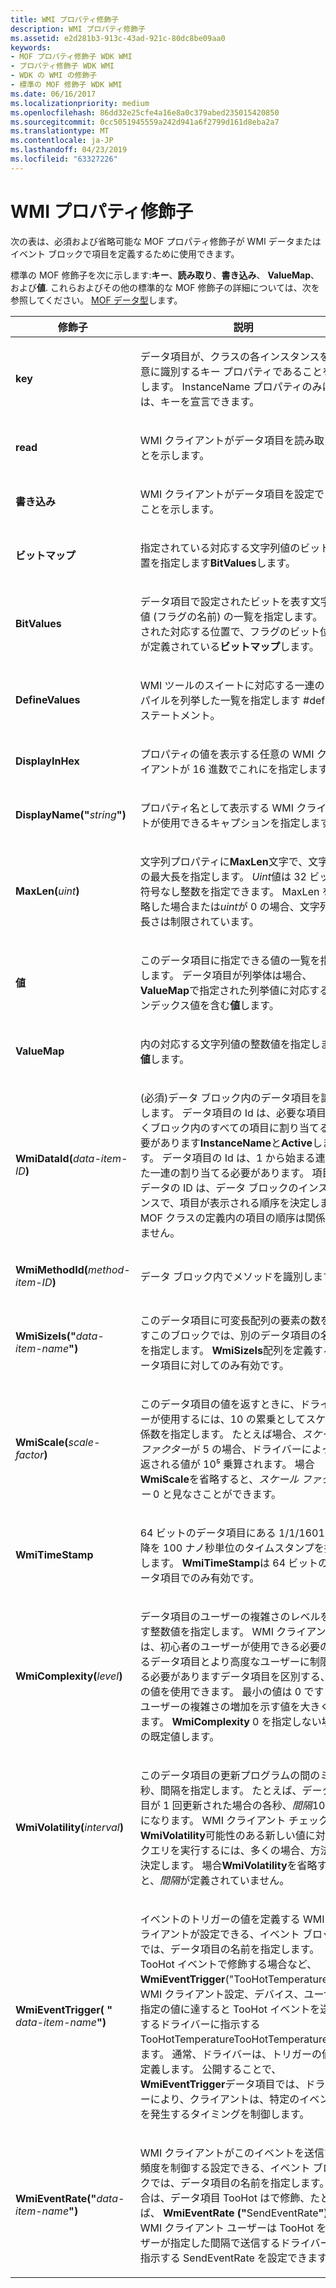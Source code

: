 ```yaml
---
title: WMI プロパティ修飾子
description: WMI プロパティ修飾子
ms.assetid: e2d281b3-913c-43ad-921c-80dc8be09aa0
keywords:
- MOF プロパティ修飾子 WDK WMI
- プロパティ修飾子 WDK WMI
- WDK の WMI の修飾子
- 標準の MOF 修飾子 WDK WMI
ms.date: 06/16/2017
ms.localizationpriority: medium
ms.openlocfilehash: 86dd32e25cfe4a16e8a0c379abed235015420850
ms.sourcegitcommit: 0cc5051945559a242d941a6f2799d161d8eba2a7
ms.translationtype: MT
ms.contentlocale: ja-JP
ms.lasthandoff: 04/23/2019
ms.locfileid: "63327226"
---
```

# <a name="wmi-property-qualifiers"></a>WMI プロパティ修飾子





次の表は、必須および省略可能な MOF プロパティ修飾子が WMI データまたはイベント ブロックで項目を定義するために使用できます。

標準の MOF 修飾子を次に示します:**キー**、**読み取り**、**書き込み**、 **ValueMap**、および**値**. これらおよびその他の標準的な MOF 修飾子の詳細については、次を参照してください。 [MOF データ型](https://msdn.microsoft.com/library/aa392392)します。

<table>
<colgroup>
<col width="50%" />
<col width="50%" />
</colgroup>
<thead>
<tr class="header">
<th>修飾子</th>
<th>説明</th>
</tr>
</thead>
<tbody>
<tr class="odd">
<td><p><strong>key</strong></p></td>
<td><p>データ項目が、クラスの各インスタンスを一意に識別するキー プロパティであることを示します。 InstanceName プロパティのみには、キーを宣言できます。</p></td>
</tr>
<tr class="even">
<td><p><strong>read</strong></p></td>
<td><p>WMI クライアントがデータ項目を読み取ることを示します。</p></td>
</tr>
<tr class="odd">
<td><p><strong>書き込み</strong></p></td>
<td><p>WMI クライアントがデータ項目を設定できることを示します。</p></td>
</tr>
<tr class="even">
<td><p><strong>ビットマップ</strong></p></td>
<td><p>指定されている対応する文字列値のビット位置を指定します<strong>BitValues</strong>します。</p></td>
</tr>
<tr class="odd">
<td><p><strong>BitValues</strong></p></td>
<td><p>データ項目で設定されたビットを表す文字列値 (フラグの名前) の一覧を指定します。 指定された対応する位置で、フラグのビット位置が定義されている<strong>ビットマップ</strong>します。</p></td>
</tr>
<tr class="even">
<td><p><strong>DefineValues</strong></p></td>
<td><p>WMI ツールのスイートに対応する一連のコンパイルを列挙した一覧を指定します #define ステートメント。</p></td>
</tr>
<tr class="odd">
<td><p><strong>DisplayInHex</strong></p></td>
<td><p>プロパティの値を表示する任意の WMI クライアントが 16 進数でこれにを指定します。</p></td>
</tr>
<tr class="even">
<td><p><strong>DisplayName("</strong><em>string</em><strong>")</strong></p></td>
<td><p>プロパティ名として表示する WMI クライアントが使用できるキャプションを指定します。</p></td>
</tr>
<tr class="odd">
<td><p><strong>MaxLen(</strong><em>uint</em><strong>)</strong></p></td>
<td><p>文字列プロパティに<strong>MaxLen</strong>文字で、文字列の最大長を指定します。 <em>Uint</em>値は 32 ビット符号なし整数を指定できます。 MaxLen を省略した場合または<em>uint</em>が 0 の場合、文字列の長さは制限されています。</p></td>
</tr>
<tr class="even">
<td><p><strong>値</strong></p></td>
<td><p>このデータ項目に指定できる値の一覧を指定します。 データ項目が列挙体は場合、 <strong>ValueMap</strong>で指定された列挙値に対応するインデックス値を含む<strong>値</strong>します。</p></td>
</tr>
<tr class="odd">
<td><p><strong>ValueMap</strong></p></td>
<td><p>内の対応する文字列値の整数値を指定します<strong>値</strong>します。</p></td>
</tr>
<tr class="even">
<td><p><strong>WmiDataId(</strong><em>data-item-ID</em><strong>)</strong></p></td>
<td><p>(必須)データ ブロック内のデータ項目を識別します。 データ項目の Id は、必要な項目を除くブロック内のすべての項目に割り当てる必要があります<strong>InstanceName</strong>と<strong>Active</strong>します。 データ項目の Id は、1 から始まる連続した一連の割り当てる必要があります。 項目のデータの ID は、データ ブロックのインスタンスで、項目が表示される順序を決定しますMOF クラスの定義内の項目の順序は関係ありません。</p></td>
</tr>
<tr class="odd">
<td><p><strong>WmiMethodId(</strong><em>method-item-ID</em><strong>)</strong></p></td>
<td><p>データ ブロック内でメソッドを識別します。</p></td>
</tr>
<tr class="even">
<td><p><strong>WmiSizeIs("</strong><em>data-item-name</em><strong>")</strong></p></td>
<td><p>このデータ項目に可変長配列の要素の数を示すこのブロックでは、別のデータ項目の名前を指定します。 <strong>WmiSizeIs</strong>配列を定義するデータ項目に対してのみ有効です。</p></td>
</tr>
<tr class="odd">
<td><p><strong>WmiScale(</strong><em>scale-factor</em><strong>)</strong></p></td>
<td><p>このデータ項目の値を返すときに、ドライバーが使用するには、10 の累乗としてスケール係数を指定します。 たとえば場合、<em>スケール ファクター</em>が 5 の場合、ドライバーによって返される値が 10⁵ 乗算されます。 場合<strong>WmiScale</strong>を省略すると、<em>スケール ファクター</em> 0 と見なさことができます。</p></td>
</tr>
<tr class="even">
<td><p><strong>WmiTimeStamp</strong></p></td>
<td><p>64 ビットのデータ項目にある 1/1/1601 以降を 100 ナノ秒単位のタイムスタンプを指定します。 <strong>WmiTimeStamp</strong>は 64 ビットのデータ項目でのみ有効です。</p></td>
</tr>
<tr class="odd">
<td><p><strong>WmiComplexity(</strong><em>level</em><strong>)</strong></p></td>
<td><p>データ項目のユーザーの複雑さのレベルを表す整数値を指定します。 WMI クライアントでは、初心者のユーザーが使用できる必要のあるデータ項目とより高度なユーザーに制限する必要がありますデータ項目を区別する、その値を使用できます。 最小の値は 0 ですし、ユーザーの複雑さの増加を示す値を大きくします。 <strong>WmiComplexity</strong> 0 を指定しない場合の既定値します。</p></td>
</tr>
<tr class="even">
<td><p><strong>WmiVolatility(</strong><em>interval</em><strong>)</strong></p></td>
<td><p>このデータ項目の更新プログラムの間のミリ秒、間隔を指定します。 たとえば、データ項目が 1 回更新された場合の各秒、<em>間隔</em>1000 になります。 WMI クライアント チェック<strong>WmiVolatility</strong>可能性のある新しい値に対してクエリを実行するには、多くの場合、方法を決定します。 場合<strong>WmiVolatility</strong>を省略すると、<em>間隔</em>が定義されていません。</p></td>
</tr>
<tr class="odd">
<td><p><strong>WmiEventTrigger(</strong> <strong>"</strong> <em>data-item-name</em><strong>")</strong></p></td>
<td><p>イベントのトリガーの値を定義する WMI クライアントが設定できる、イベント ブロックでは、データ項目の名前を指定します。 TooHot イベントで修飾する場合など、 <strong>WmiEventTrigger</strong>("TooHotTemperature")、WMI クライアント設定、デバイス、ユーザー指定の値に達すると TooHot イベントを送信するドライバーに指示する TooHotTemperatureTooHotTemperature します。 通常、ドライバーは、トリガーの値を定義します。 公開することで、 <strong>WmiEventTrigger</strong>データ項目では、ドライバーにより、クライアントは、特定のイベントを発生するタイミングを制御します。</p></td>
</tr>
<tr class="even">
<td><p><strong>WmiEventRate("</strong><em>data-item-name</em><strong>")</strong></p></td>
<td><p>WMI クライアントがこのイベントを送信する頻度を制御する設定できる、イベント ブロックでは、データ項目の名前を指定します。 場合は、データ項目 TooHot はで修飾、たとえば、 <strong>WmiEventRate ("</strong>SendEventRate<strong>")</strong>、WMI クライアント ユーザーは TooHot をユーザーが指定した間隔で送信するドライバーに指示する SendEventRate を設定できます。</p></td>
</tr>
</tbody>
</table>

 

 

 




